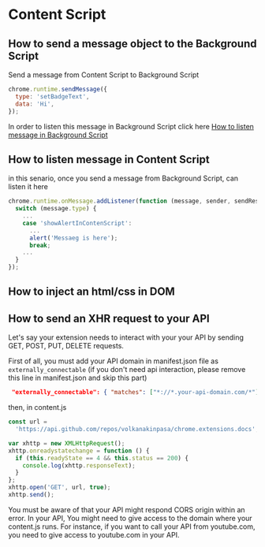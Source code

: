 # Content Script

## How to send a message object to the Background Script

Send a message from Content Script to Background Script

```javascript
chrome.runtime.sendMessage({
  type: 'setBadgeText',
  data: 'Hi',
});
```

In order to listen this message in Background Script click here [How to listen message in Background Script](background?id=how-to-listen-message-in-background-script)

## How to listen message in Content Script

in this senario, once you send a message from Background Script, can listen it here

```javascript
chrome.runtime.onMessage.addListener(function (message, sender, sendResponse) {
  switch (message.type) {
    ...
    case 'showAlertInContenScript':
      ...
      alert('Messaeg is here');
      break;
    ...
  }
});
```

## How to inject an html/css in DOM

## How to send an XHR request to your API

Let's say your extension needs to interact with your your API by sending GET, POST, PUT, DELETE requests.

First of all, you must add your API domain in manifest.json file as <code>externally_connectable</code> (if you don't need api interaction, please remove this line in manifest.json and skip this part)

```json
 "externally_connectable": { "matches": ["*://*.your-api-domain.com/*"] }
```

then, in content.js

```javascript
const url =
  'https://api.github.com/repos/volkanakinpasa/chrome.extensions.docs';

var xhttp = new XMLHttpRequest();
xhttp.onreadystatechange = function () {
  if (this.readyState == 4 && this.status == 200) {
    console.log(xhttp.responseText);
  }
};
xhttp.open('GET', url, true);
xhttp.send();
```

You must be aware of that your API might respond CORS origin within an error. In your API, You might need to give access to the domain where your content.js runs. For instance, if you want to call your API from youtube.com, you need to give access to youtube.com in your API.
